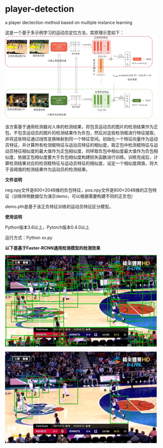 # player-detection
a player dectection method based on multiple instance learning

这是一个基于多示例学习的运动员定位方法，其原理示意如下：
![image](https://github.com/Tomwmg/player-detection/blob/master/framework.jpg)

该方案基于通用检测器对人体的检测结果，将包含运动员的图片的检测结果作为正包，不包含运动员的图片的检测结果作为负包，然后对这些检测框进行特征提取，并将这些特征通过线性变换映射到同一个特征空间。初始化一个特征向量作为运动员特征，并计算所有检测框特征与运动员特征的相似度，取正包中检测框特征与运动员特征相似度的最大值作为正包相似度，同样取负包中相似度最大值作为负包相似度，依据正包相似度要大于负包相似度构建损失函数进行训练。训练完成后，计算检测结果对应的检测框特征与运动员特征的相似度，设定一个相似度阈值，将大于该阈值的检测结果作为运动员的检测结果。

**文件说明**

neg.npy文件是800×2048维的负包特征，pos.npy文件是800×2048维的正包特征（训练样例数据仅为演示demo，可以根据需要构建不同的正负包）

demo.pth是基于该正负特征训练的运动员特征区分模型。

**使用说明**

Python版本3.6以上，Pytorch版本0.4.0以上

运行方式：Python xx.py

**以下是基于Faster-RCNN通用检测模型的检测效果**

<img src="https://github.com/Tomwmg/player-detection/blob/master/base.jpg" width="500" height="300" alt="通用检测"/><br/>

<img src="https://github.com/Tomwmg/player-detection/blob/master/mil.jpg" width="500" height="300" alt="运动员检测"/><br/>

